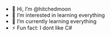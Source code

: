 - 👋 Hi, I’m @hitchedmoon
- 👀 I’m interested in learning everything
- 🌱 I’m currently learning everything
- ⚡ Fun fact: I dont like C#

<!---
hitchedmoon/hitchedmoon is a ✨ special ✨ repository because its `README.md` (this file) appears on your GitHub profile.
You can click the Preview link to take a look at your changes.
--->
